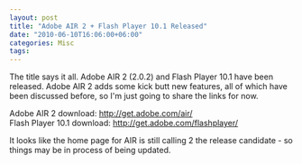 ```yaml
---
layout: post
title: "Adobe AIR 2 + Flash Player 10.1 Released"
date: "2010-06-10T16:06:00+06:00"
categories: Misc 
tags: 
---
```


The title says it all. Adobe AIR 2 (2.0.2) and Flash Player 10.1 have been released. Adobe AIR 2 adds some kick butt new features, all of which have been discussed before, so I'm just going to share the links for now.

Adobe AIR 2 download: <a href="http://get.adobe.com/air/">http://get.adobe.com/air/</a><br/>
Flash Player 10.1 download: <a href="http://get.adobe.com/flashplayer/">http://get.adobe.com/flashplayer/</a>

It looks like the home page for AIR is still calling 2 the release candidate - so things may be in process of being updated.